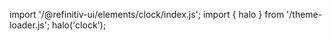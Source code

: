 <!--
type: template
name: clock
-->

import '/@refinitiv-ui/elements/clock/index.js';
import { halo } from '/theme-loader.js';
halo('clock');
